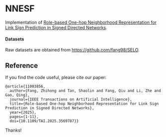 # NNESF
Implementation of [Role-based One-hop Neighborhood Representation for Link Sign Prediction in Signed Directed Networks](https://ieeexplore.ieee.org/document/11003856).


#### Datasets

Raw datasets are obtained from https://github.com/fang98/SELO.



Reference
---------

If you find the code useful, please cite our paper:

```
@article{11003856,
  author={Fang, Zhihong and Tan, Shaolin and Fang, Qiu and Li, Zhe and Gao, Qing},
  journal={IEEE Transactions on Artificial Intelligence}, 
  title={Role-based One-hop Neighborhood Representation for Link Sign Prediction in Signed Directed Networks}, 
  year={2025},
  pages={1-11},
  doi={10.1109/TAI.2025.3569787}}
```

Thanks!
